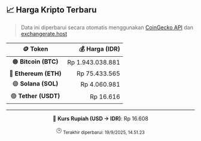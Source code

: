 

<!-- HARGA_KRIPTO -->
## 📈 Harga Kripto Terbaru

> Data ini diperbarui secara otomatis menggunakan [CoinGecko API](https://www.coingecko.com/) dan [exchangerate.host](https://exchangerate.host/)

<div align="center">

| 🪙 Token | 💰 Harga (IDR) |
|:------:|---------------:|
| 🟠 **Bitcoin (BTC)**   | Rp 1.943.038.881 |
| 🔵 **Ethereum (ETH)**  | Rp 75.433.565 |
| 🟣 **Solana (SOL)**    | Rp 4.060.981 |
| 🟢 **Tether (USDT)**   | Rp 16.616 |

---

💱 **Kurs Rupiah (USD → IDR)**: Rp 16.608

🕒 <sub>Terakhir diperbarui: 19/9/2025, 14.51.23</sub>

</div>
<!-- /HARGA_KRIPTO -->